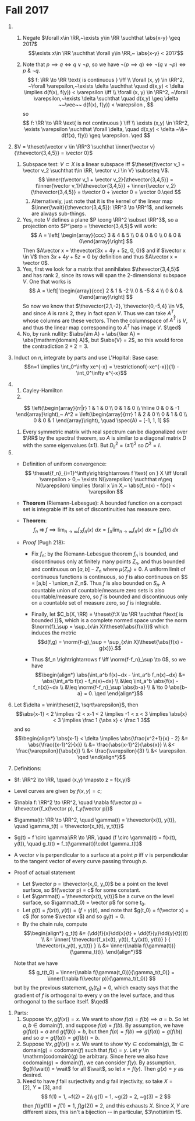 # Fall 2017 

1. 
   1. Negate $\forall x\in \RR,~\exists y\in \RR \suchthat \abs{x-y} \geq 2017$
   $$\exists x\in \RR \suchthat \forall y\in \RR,~ \abs{x-y} < 2017$$

   1. Note that $p\implies q \iff q \vee \neg p$, so we have $\neg(p \implies q) \iff \neg(q \vee \neg p) \iff p ~\&~ \neg q$.
$$
f: \RR \to \RR \text{ is continuous } \iff \\ 
\forall (x, y) \in \RR^2, ~\forall \varepsilon,~\exists \delta \suchthat \quad d(x,y) < \delta \implies d(f(x), f(y)) < \varepsilon \iff \\ 
\forall (x, y) \in \RR^2, ~\forall \varepsilon,~\exists \delta \suchthat \quad  d(x,y) \geq \delta ~~\vee~~   d(f(x), f(y)) < \varepsilon  ,
$$
so
$$
f: \RR \to \RR \text{ is not continuous } \iff \\ \exists (x,y) \in \RR^2, \exists \varepsilon \suchthat \forall \delta, \quad d(x,y) < \delta ~\&~ d(f(x), f(y)) \geq \varepsilon. \qed
$$

1. $V = \theset{\vector v \in \RR^3 \suchthat \inner{\vector v}{\thevector{3,4,5}} = \vector 0}$
   1. Subspace test: $V \subset X$ is a linear subspace iff $\theset{t\vector v_1 + \vector v_2 \suchthat t\in \RR, \vector v_i \in V} \subseteq V$.
   $$
   \inner{t\vector v_1 + \vector v_2}{\thevector{3,4,5}} = t\inner{\vector v_1}{\thevector{3,4,5}} + \inner{\vector v_2}{\thevector{3,4,5}} = t\vector 0 + \vector 0 = \vector 0.\qed
   $$
      1. Alternatively, just note that it is the kernel of the linear map $\inner{\wait}{\thevector{3,4,5}}: \RR^3 \to \RR^1$, and kernels are always sub-things.
   1. Yes, note $V$ defines a plane $P \cong \RR^2 \subset \RR^3$, so a projection onto $P^\perp = \thevector{3,4,5}$ will work:
   $$
   A = \left[ \begin{array}{ccc} 3 & 4 & 5 \\ 0 & 0 & 0 \\ 0 & 0 & 0\end{array}\right]
   $$
   Then $A\vector x = \thevector{3x + 4y + 5z, 0, 0}$ and if $\vector x \in V$ then $3x+4y+5z = 0$ by definition and thus $A\vector x = \vector 0$.
   1. Yes, first we look for a matrix that annihilates $\thevector{3,4,5}$ and has rank 2, since its rows will span the 2-dimensional subspace $V$. One that works is
   $$
    A = \left[ \begin{array}{ccc} 2 & 1 & -2 \\ 0 & -5 & 4 \\ 0 & 0 & 0\end{array}\right]
   $$
   So now we know that $\thevector{2,1,-2}, \thevector{0,-5,4} \in V$, and since $A$ is rank 2, they in fact span $V$. Thus we can take $A^T$, whose columns are these vectors. Then the columnspace of $A^T$ is $V$, and thus the linear map corresponding to $A^T$ has image $V$. $\qed$
   1. No, by rank nullity: $\abs{\im A} + \abs{\ker A} = \abs{\mathrm{domain} A}$, but $\abs{V} = 2$, so this would force the contradiction $2+2 = 3$.
   
2. Induct on $n$, integrate by parts and use L'Hopital:
   Base case: 
   $$n=1 \implies \int_0^\infty xe^{-x} = \restrictionof{-xe^{-x}}{1} - \int_0^\infty e^{-x}$$

3. 
   1. Cayley-Hamilton
   2. 
   $$
   \left(\begin{array}{rr|r}
      1 & 1 & 0 \\
      0 & 1 & 0 \\
      \hline
      0 & 0 & -1
      \end{array}\right),~ A^2 = \left(\begin{array}{rrr}
        1 & 2 & 0 \\
        0 & 1 & 0 \\
        0 & 0 & 1
        \end{array}\right), \quad
      \spec(A) = [-1, 1, 1]
   $$
   1. Every symmetric matrix with real spectrum can be diagonalized over $\RR$ by the spectral theorem, so $A$ is similar to a diagonal matrix $D$ with the same eigenvalues ($\pm 1$). But $D^2_{ii} = (\pm 1)^2$ so $D^2 = I$. 

4. 
   - Definition of uniform convergence:
  $$
  \theset{f_n}_{i=1}^\infty\rightrightarrows f \text{ on } X  \iff \forall \varepsilon > 0,~ \exists N(\varepsilon) \suchthat n\geq N(\varepsilon) \implies \forall x \in X,~ \abs{f_n(x) - f(x)} < \varepsilon
  $$
    - **Theorem** (Riemann-Lebesgue): A bounded function on a compact set is integrable iff its set of discontinuities has measure zero.

    - **Theorem**: 
  $$
  f_n \rightrightarrows f \implies \lim_{n\to\infty} \int_X f_n(x) ~dx = \int_X  \lim_{n\to\infty} f_n(x) ~dx = \int_X f(x) ~dx
  $$
    - *Proof* (Pugh 218): 
    
      - Fix $f_n$; by the Riemann-Lebesgue theorem $f_n$ is bounded, and discontinuous only at finitely many points $Z_n$, and thus bounded and continuous on $[a,b] - Z_n$ where $\mu(Z_n) = 0$. A uniform limit of continuous functions is continuous, so $f$ is also continuous on $S = [a,b] - \union_n Z_n$. Thus $f$ is also bounded on $S_n$. A countable union of countable/measure zero sets is also countable/measure zero, so $f$ is bounded and discontinuous only on a countable set of measure zero, so $f$ is integrable. 
  
      - Finally, let $C_b(X, \RR) = \theset{f:X \to \RR \suchthat f\text{ is bounded }}$, which is a complete normed space under the norm $\norm{f}_\sup = \sup_{x\in X}\theset{\abs{f(x)}}$ which induces the metric 
      $$d(f,g) = \norm{f-g}_\sup = \sup_{x\in X}\theset{\abs{f(x) - g(x)}}.$$

      - Thus $f_n \rightrightarrows f \iff \norm{f-f_n}_\sup \to 0$, so we have
      $$\begin{align*}
      \abs{\int_a^b f(x)~dx - \int_a^b f_n(x)~dx} 
      &= \abs{\int_a^b f(x) - f_n(x)~dx} \\
      &\leq \int_a^b \abs{f(x) - f_n(x)}~dx \\
      &\leq \norm{f-f_n}_\sup \abs{b-a} \\
      & \to 0 \abs{b-a} = 0. \qed
      \end{align*}$$

1. Let $\delta = \min\theset{2, \sqrt\varepsilon}$, then 
$$\abs{x-1} < 2 \implies -2 < x-1 < 2 \implies -1 < x < 3 \implies \abs{x} < 3 \implies \frac 1 {\abs x} < \frac 1 3$$ and so
  $$\begin{align*}
  \abs{x-1} < \delta \implies \abs{\frac{x^2+1}{x} - 2} 
  &= \abs{\frac{(x-1)^2}{x}} \\
  &= \frac{\abs{x-1}^2}{\abs{x}} \\
  &< \frac{\varepsilon}{\abs{x}} \\
  &< \frac{\varepsilon}{3} \\
  &< \varepsilon. \qed
  \end{align*}$$

1. Definitions:
  - $f: \RR^2 \to \RR, \quad (x,y) \mapsto z = f(x,y)$
  - Level curves are given by $f(x, y) = c$; 
  - $\nabla f: \RR^2 \to \RR^2, \quad \nabla f(\vector p) = \thevector{f_x(\vector p), f_y(\vector p)}$
  - $\gamma(t): \RR \to \RR^2, \quad \gamma(t) = \thevector{x(t), y(t)}, \quad \gamma_t(t) = \thevector{x_t(t), y_t(t)}$
  - $g(t) = f \circ \gamma:\RR \to \RR, \quad (f \circ \gamma)(t) = f(x(t), y(t)), \quad g_t(t) = f_t(\gamma(t))\cdot \gamma_t(t)$
  - A vector $v$ is perpendicular to a surface at a point $p$ iff $v$ is perpendicular to the tangent vector of every curve passing through $p$.
  - Proof of actual statement
    - Let $\vector p = \thevector{x_0, y_0}$ be a point on the level surface, so $f(\vector p) = c$ for some constant.
    - Let $\gamma(t) = \thevector{x(t), y(t)}$ be a curve on the level surface, so $\gamma(t_0) = \vector p$ for some $t_0$. 
    - Let $g(t) = f(x(t), y(t)) = (f \circ \gamma)(t)$, and note that $g(t_0) = f(\vector x) = c$ (for some $\vector x$) and so $g_t(t) = 0$.
    - By the chain rule, compute 
    $$\begin{align*}
    g_t(t) 
    &= (\dd{f}{x}\dd{x}{t} + \dd{f}{y}\dd{y}{t})(t) \\
    &= \inner{ \thevector{f_x(x(t), y(t)), f_y(x(t), y(t))} } { \thevector{x_y(t), y_t(t)} } \\ 
    &= \inner{\nabla f(\gamma(t))}{\gamma_t(t)}.
    \end{align*}$$ 

    Note that we have 
    $$ 
    g_t(t_0) =  \inner{\nabla f(\gamma(t_0))}{\gamma_t(t_0)} = \inner{\nabla f(\vector p)}{\gamma_t(t_0)}
    $$
    but by the previous statement, $g_t(t_0) = 0$, which exacty says that the gradient of $f$ is orthogonal to every $\gamma$ on the level surface, and thus orthogonal to the surface itself. $\qed$

1. Parts:
   1. Suppose $\forall x, g(f(x)) = x$. We want to show $f(a) = f(b) \implies a = b$. So let $a,b \in \mathrm{domain}(f)$, and suppose $f(a) = f(b)$. By assumption, we have $g(f(a)) = a$ and $g(f(b)) = b$, but then $f(a) = f(b) \implies g(f(a)) = g(f(b))$ and so $a = g(f(a)) = g(f(b)) = b$.
   2. Suppose $\forall x, g(f(x)) = x$. We want to show $\forall y \in \mathrm{codomain}(g), \exists x \in \mathrm{domain}(g) = \mathrm{codomain}(f)$ such that $f(x) = y$. Let $y$ \in \mathrm{codomain}(g) be arbitrary. Since here we also have $\mathrm{codomain}(g) = \mathrm{domain}(f)$, we can consider $f(y)$. By assumption, $g(f(\wait)) = \wait$ for all $\wait$, so let $x = f(y)$. Then $g(x) = y$ as desired. 
   3. Need to have $f$ fail surjectivity and $g$ fail injectivity, so take $X = [2],~ Y = [3]$, and 
   $$
   f(1) = 1, ~f(2) = 2\\ 
   g(1) = 1, ~g(2) = 2, ~g(3) = 2
   $$
   then $f((g(1)) = f(1) = 1, ~f(g(2)) = 2$, and this exhausts $X$. Since $X,Y$ are different sizes, this isn't a bijection -- in particular, $3\not\in\im f$.




